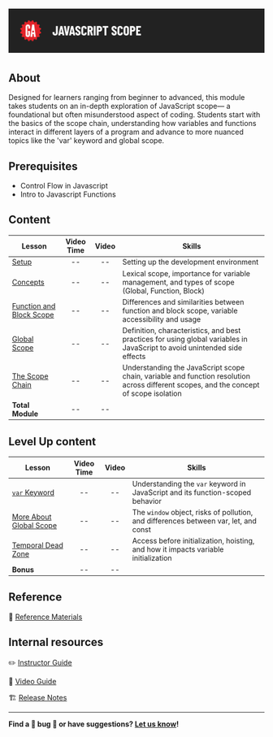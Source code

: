 # ![JavaScript Scope](./assets/hero.png)

## About

Designed for learners ranging from beginner to advanced, this module takes students on an in-depth exploration of JavaScript scope— a foundational but often misunderstood aspect of coding. Students start with the basics of the scope chain, understanding how variables and functions interact in different layers of a program and advance to more nuanced topics like the 'var' keyword and global scope.

## Prerequisites

 - Control Flow in Javascript
 - Intro to Javascript Functions

## Content

| Lesson | Video Time | Video | Skills |
| ------ |:----------:|:-----:| ------------------ |
| [Setup](./setup/README.md)                                       | -- | -- | Setting up the development environment                                         |
| [Concepts](./concepts/README.md)                                 | -- | -- | Lexical scope, importance for variable management, and types of scope (Global, Function, Block)              |
| [Function and Block Scope](./function-and-block-scope/README.md) | -- | -- | Differences and similarities between function and block scope, variable accessibility and usage                   |
| [Global Scope](./global-scope/README.md)                         | -- | -- | Definition, characteristics, and best practices for using global variables in JavaScript to avoid unintended side effects                             |
| [The Scope Chain](./scope-chain/README.md)                       | -- | -- | Understanding the JavaScript scope chain, variable and function resolution across different scopes, and the concept of scope isolation                         |
|  **Total Module**                                                | -- | -- |                                                         |

## Level Up content

| Lesson | Video Time | Video | Skills |
| ------ |:----------:|:-----:| ------------------ |
| [`var` Keyword](./level-up/var.md)|--|--| Understanding the `var` keyword in JavaScript and its function-scoped behavior |
| [More About Global Scope](./level-up/more-about-global-scope.md) | --|--| The `window` object, risks of pollution, and differences between var, let, and const |
| [Temporal Dead Zone](./level-up/temporal-dead-zone.md)| --|--| Access before initialization, hoisting, and how it impacts variable initialization |
|  **Bonus**                  | -- | -- |                                                     |

## Reference

📖 [Reference Materials](./references/README.md)

## Internal resources

✏️ [Instructor Guide](./internal-resources/instructor-guide.md)

🎥 [Video Guide](./internal-resources/video-guide/README.md)

🏗️ [Release Notes](./internal-resources/release-notes.md)

---

**Find a 👾 bug 👾 or have suggestions? [Let us know](https://ga.co/curriculum-feedback)!**
